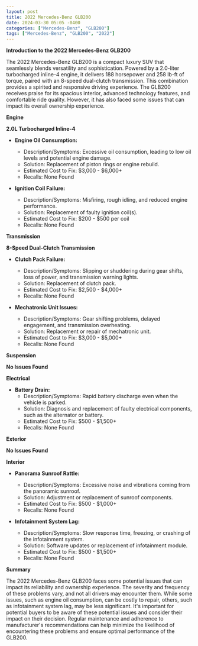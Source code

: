 ```yaml
---
layout: post
title: 2022 Mercedes-Benz GLB200
date: 2024-03-30 05:05 -0400
categories: ["Mercedes-Benz", "GLB200"]
tags: ["Mercedes-Benz", "GLB200", "2022"]
---
```

**Introduction to the 2022 Mercedes-Benz GLB200**

The 2022 Mercedes-Benz GLB200 is a compact luxury SUV that seamlessly blends versatility and sophistication. Powered by a 2.0-liter turbocharged inline-4 engine, it delivers 188 horsepower and 258 lb-ft of torque, paired with an 8-speed dual-clutch transmission. This combination provides a spirited and responsive driving experience. The GLB200 receives praise for its spacious interior, advanced technology features, and comfortable ride quality. However, it has also faced some issues that can impact its overall ownership experience.

**Engine**

**2.0L Turbocharged Inline-4**

- **Engine Oil Consumption:**
  - Description/Symptoms: Excessive oil consumption, leading to low oil levels and potential engine damage.
  - Solution: Replacement of piston rings or engine rebuild.
  - Estimated Cost to Fix: $3,000 - $6,000+
  - Recalls: None Found

- **Ignition Coil Failure:**
  - Description/Symptoms: Misfiring, rough idling, and reduced engine performance.
  - Solution: Replacement of faulty ignition coil(s).
  - Estimated Cost to Fix: $200 - $500 per coil
  - Recalls: None Found

**Transmission**

**8-Speed Dual-Clutch Transmission**

- **Clutch Pack Failure:**
  - Description/Symptoms: Slipping or shuddering during gear shifts, loss of power, and transmission warning lights.
  - Solution: Replacement of clutch pack.
  - Estimated Cost to Fix: $2,500 - $4,000+
  - Recalls: None Found

- **Mechatronic Unit Issues:**
  - Description/Symptoms: Gear shifting problems, delayed engagement, and transmission overheating.
  - Solution: Replacement or repair of mechatronic unit.
  - Estimated Cost to Fix: $3,000 - $5,000+
  - Recalls: None Found

**Suspension**

**No Issues Found**

**Electrical**

- **Battery Drain:**
  - Description/Symptoms: Rapid battery discharge even when the vehicle is parked.
  - Solution: Diagnosis and replacement of faulty electrical components, such as the alternator or battery.
  - Estimated Cost to Fix: $500 - $1,500+
  - Recalls: None Found

**Exterior**

**No Issues Found**

**Interior**

- **Panorama Sunroof Rattle:**
  - Description/Symptoms: Excessive noise and vibrations coming from the panoramic sunroof.
  - Solution: Adjustment or replacement of sunroof components.
  - Estimated Cost to Fix: $500 - $1,000+
  - Recalls: None Found

- **Infotainment System Lag:**
  - Description/Symptoms: Slow response time, freezing, or crashing of the infotainment system.
  - Solution: Software updates or replacement of infotainment module.
  - Estimated Cost to Fix: $500 - $1,500+
  - Recalls: None Found

**Summary**

The 2022 Mercedes-Benz GLB200 faces some potential issues that can impact its reliability and ownership experience. The severity and frequency of these problems vary, and not all drivers may encounter them. While some issues, such as engine oil consumption, can be costly to repair, others, such as infotainment system lag, may be less significant. It's important for potential buyers to be aware of these potential issues and consider their impact on their decision. Regular maintenance and adherence to manufacturer's recommendations can help minimize the likelihood of encountering these problems and ensure optimal performance of the GLB200.
